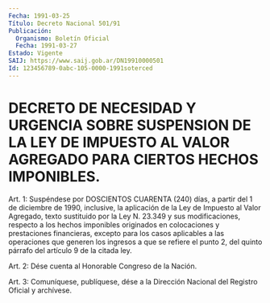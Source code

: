```yaml
---
Fecha: 1991-03-25
Título: Decreto Nacional 501/91
Publicación:
  Organismo: Boletín Oficial
  Fecha: 1991-03-27
Estado: Vigente
SAIJ: https://www.saij.gob.ar/DN19910000501
Id: 123456789-0abc-105-0000-1991soterced
---
```

# DECRETO DE NECESIDAD Y URGENCIA SOBRE SUSPENSION DE LA LEY DE IMPUESTO AL VALOR AGREGADO PARA CIERTOS HECHOS IMPONIBLES.

<a id="1"></a>
Art. 1: Suspéndese por DOSCIENTOS CUARENTA (240) días, a partir del  1  de diciembre de 1990, inclusive, la aplicación de la Ley de Impuesto  al  Valor Agregado, texto sustituido por la Ley N. 23.349 y sus modificaciones,  respecto  a los hechos imponibles originados en colocaciones y prestaciones financieras,  excepto para los casos aplicables  a  las operaciones que generen los ingresos  a  que  se refiere el punto  2, del quinto párrafo del artículo 9 de la citada ley.

<a id="2"></a>
Art.  2:  Dése  cuenta  al  Honorable  Congreso  de la Nación.

<a id="3"></a>
Art.  3: Comuníquese, publíquese, dése a la Dirección Nacional del Registro Oficial y archívese.